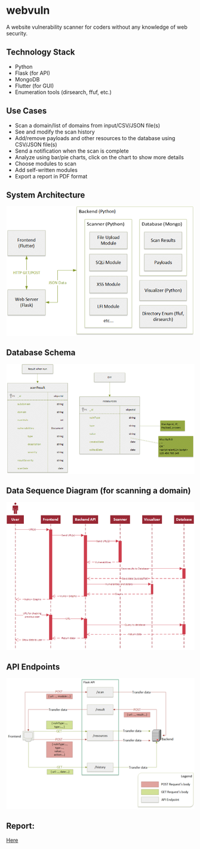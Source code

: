 # webvuln
A website vulnerability scanner for coders without any knowledge of web security.
## Technology Stack
- Python 
- Flask (for API)
- MongoDB
- Flutter (for GUI)
- Enumeration tools (dirsearch, ffuf, etc.)
## Use Cases
- Scan a domain/list of domains from input/CSV/JSON file(s)
- See and modify the scan history
- Add/remove payloads and other resources to the database using CSV/JSON file(s)
- Send a notification when the scan is complete
- Analyze using bar/pie charts, click on the chart to show more details
- Choose modules to scan
- Add self-written modules
- Export a report in PDF format
## System Architecture
![Architecture](./assets/architecture.png)
## Database Schema
![Database Schema](./assets/db.png)
## Data Sequence Diagram (for scanning a domain)
![Data Sequence Diagram](./assets/dataseqdiag.png)
## API Endpoints
![API Endpoints](./assets/api.png)
## Report:
[Here](https://docs.google.com/document/d/1q2712vtjwxAC53eEqRq5TR32uh3Rn8zE73PcZUIBzOs/edit?usp=sharing)
